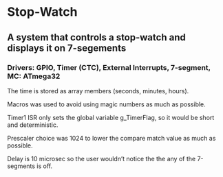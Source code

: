 # Stop-Watch

## A system that controls a stop-watch and displays it on 7-segements

### Drivers: GPIO, Timer (CTC), External Interrupts, 7-segment, MC: ATmega32

The time is stored as array members (seconds, minutes, hours).

Macros was used to avoid using magic numbers as much as possible.

Timer1 ISR only sets the global variable g_TimerFlag, so it would be short and deterministic. 

Prescaler choice was 1024 to lower the compare match value as much as possible.

Delay is 10 microsec so the user wouldn’t notice the the any of the 7-segments is off.

